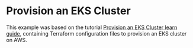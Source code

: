 # Provision an EKS Cluster

This example was based on the tutorial [Provision an EKS Cluster learn guide](https://learn.hashicorp.com/terraform/kubernetes/provision-eks-cluster), containing
Terraform configuration files to provision an EKS cluster on AWS.
